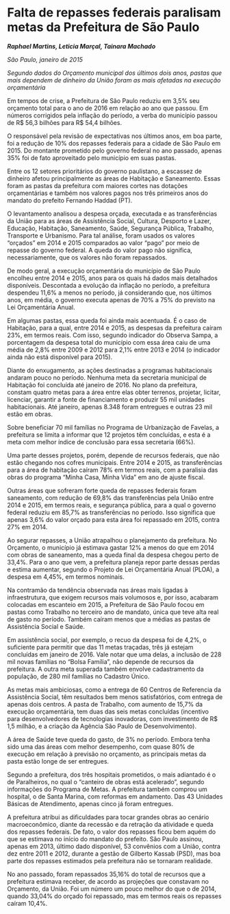 
# Falta de repasses federais paralisam metas da Prefeitura de São Paulo

***Raphael Martins, Leticia Marçal, Tainara Machado***

*São Paulo, janeiro de 2015*

_Segundo dados do Orçamento municipal dos últimos dois anos, pastas que mais dependem de dinheiro da União foram as mais afetadas na execução orçamentária_

Em tempos de crise, a Prefeitura de São Paulo reduziu em 3,5% seu orçamento total para o ano de 2016 em relação ao ano que passou. Em números corrigidos pela inflação do período, a verba do município passou de R$ 56,3 bilhões para R$ 54,4 bilhões.

O responsável pela revisão de expectativas nos últimos anos, em boa parte, foi a redução de 10% dos repasses federais para a cidade de São Paulo em 2015. Do montante prometido pelo governo federal no ano passado, apenas 35% foi de fato aproveitado pelo município em suas pastas.

Entre os 12 setores prioritários do governo paulistano, a escassez de dinheiro afetou principalmente as áreas de Habitação e Saneamento. Essas foram as pastas da prefeitura com maiores cortes nas dotações orçamentárias e também nos valores pagos nos três primeiros anos do mandato do prefeito Fernando Haddad (PT).

O levantamento analisou a despesa orçada, executada e as transferências da União para as áreas de Assistência Social, Cultura, Desporto e Lazer, Educação, Habitação, Saneamento, Saúde, Segurança Pública, Trabalho, Transporte e Urbanismo. Para tal análise, foram usados os valores “orçados” em 2014 e 2015 comparados ao valor “pago” por meio de repasse do governo federal. A queda do valor pago não significa, necessariamente, que os valores não foram repassados.

De modo geral, a execução orçamentária do município de São Paulo encolheu entre 2014 e 2015, anos para os quais há dados mais detalhados disponíveis. Descontada a evolução da inflação no período, a prefeitura despendeu 11,6% a menos no período, já considerando que, nos últimos anos, em média, o governo executa apenas de 70% a 75% do previsto na Lei Orçamentária Anual.

Em algumas pastas, essa queda foi ainda mais acentuada. É o caso de Habitação, para a qual, entre 2014 e 2015, as despesas da prefeitura caíram 23%, em termos reais. Com isso, segundo indicador do Observa Sampa, a porcentagem da despesa total do município com essa área caiu de uma média de 2,8% entre 2009 e 2012 para 2,1% entre 2013 e 2014 (o indicador ainda não está disponível para 2015).

Diante do enxugamento, as ações destinadas a programas habitacionais andaram pouco no período. Nenhuma meta da secretaria municipal de Habitação foi concluída até janeiro de 2016. No plano da prefeitura, constam quatro metas para a área entre elas obter terrenos, projetar, licitar, licenciar, garantir a fonte de financiamento e produzir 55 mil unidades habitacionais. Até janeiro, apenas 8.348 foram entregues e outras 23 mil estão em obras.

Sobre beneficiar 70 mil famílias no Programa de Urbanização de Favelas, a prefeitura se limita a informar que 12 projetos têm concluídas, e esta é a meta com melhor índice de conclusão para essa secretaria (66%).

Uma parte desses projetos, porém, depende de recursos federais, que não estão chegando nos cofres municipais. Entre 2014 e 2015, as transferências para a área de habitação caíram 78% em termos reais, com a paralisia das obras do programa “Minha Casa, Minha Vida” em ano de ajuste fiscal.

Outras áreas que sofreram forte queda de repasses federais foram saneamento, com redução de 69,8% das transferências pela União entre 2014 e 2015, em termos reais, e segurança pública, para a qual o governo federal reduziu em 85,7% as transferências no período. Isso significa que apenas 3,6% do valor orçado para esta área foi repassado em 2015, contra 27% em 2014.

Ao segurar repasses, a União atrapalhou o planejamento da prefeitura. No Orçamento, o município já estimava gastar 12% a menos do que em 2014 com obras de saneamento, mas a queda final da despesa chegou perto de 33,4%. Para o ano que vem, a prefeitura planeja repor parte dessas perdas e estima aumentar, segundo o Projeto de Lei Orçamentária Anual (PLOA), a despesa em 4,45%, em termos nominais.

Na contramão da tendência observada nas áreas mais ligadas à infraestrutura, que exigem recursos mais volumosos e, por isso, acabaram colocadas em escanteio em 2015, a Prefeitura de São Paulo focou em pastas como Trabalho no terceiro ano de mandato, única que teve alta real de gasto no período. Também caíram menos que a médias as pastas de Assistência Social e Saúde.

Em assistência social, por exemplo, o recuo da despesa foi de 4,2%, o suficiente para permitir que das 11 metas traçadas, três já estejam concluídas em janeiro de 2016. Vale notar que uma delas, a inclusão de 228 mil novas famílias no “Bolsa Família”, não depende de recursos da prefeitura. A outra meta superada também envolve cadastramento da população, de 280 mil famílias no Cadastro Único.

As metas mais ambiciosas, como a entrega de 60 Centros de Referencia da Assistência Social, têm resultados bem menos satisfatórios, com entrega de apenas dois centros. A pasta de Trabalho, com aumento de 15,7% da execução orçamentária, tem duas das seis metas concluídas (incentivo para desenvolvedores de tecnologias inovadoras, com investimento de R$ 1,5 milhão, e a criação da Agência São Paulo de Desenvolvimento).

A área de Saúde teve queda do gasto, de 3% no período. Embora tenha sido uma das áreas com melhor desempenho, com quase 80% de execução em relação à previsão no orçamento, as principais metas da pasta estão longe de ser entregues.

Segundo a prefeitura, dos três hospitais prometidos, o mais adiantado é o de Paralheiros, no qual o “canteiro de obras está acelerado”, segundo informações do Programa de Metas. A prefeitura também comprou um hospital, o de Santa Marina, com reformas em andamento. Das 43 Unidades Básicas de Atendimento, apenas cinco já foram entregues.

A prefeitura atribui as dificuldades para tocar grandes obras ao cenário macroeconômico, diante da recessão e da retração da atividade e queda dos repasses federais. De fato, o valor dos repasses ficou bem aquém do que se estimava no início do mandato do prefeito. São Paulo assinou, apenas em 2013, último dado disponível, 53 convênios com a União, contra dez entre 2011 e 2012, durante a gestão de Gilberto Kassab (PSD), mas boa parte dos repasses estimados pela prefeitura não se tornaram realidade.

No ano passado, foram repassados 35,16% do total de recursos que a prefeitura estimava receber, de acordo as projeções que constavam no Orçamento, da União. Foi um número um pouco melhor do que o de 2014, quando 33,04% do orçado foi repassado, mas em termos reais os repasses caíram 10,4%.
